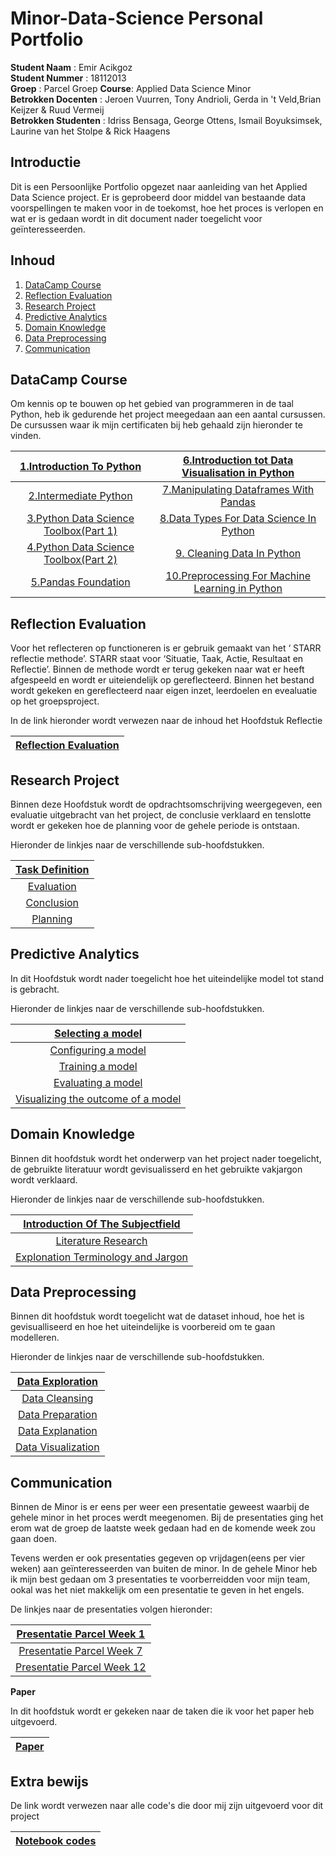 # Minor-Data-Science Personal Portfolio

**Student Naam** : Emir Acikgoz  
**Student Nummer** : 18112013  
**Groep** : Parcel Groep
**Course**: Applied Data Science Minor  
**Betrokken Docenten** : Jeroen Vuurren, Tony Andrioli, Gerda in 't Veld,Brian Keijzer & Ruud Vermeij  
**Betrokken Studenten** : Idriss Bensaga, George Ottens, Ismail Boyuksimsek, Laurine van het Stolpe & Rick Haagens

## Introductie

Dit is een Persoonlijke Portfolio opgezet naar aanleiding van het Applied Data Science project.
Er is geprobeerd door middel van bestaande data voorspellingen te maken voor in de toekomst, hoe het proces is verlopen en wat er is gedaan wordt
in dit document nader toegelicht voor geïnteresseerden.

## Inhoud
1. [DataCamp Course](#datacamp-course)
2. [Reflection Evaluation](#reflection-evaluation)
3. [Research Project](#research-project)
4. [Predictive Analytics](#predictive-analytics)
5. [Domain Knowledge](#domain-knowledge)
6. [Data Preprocessing](#data-preprocessing)
7. [Communication](#communication)

## DataCamp Course

Om kennis op te bouwen op het gebied van programmeren in de taal Python, heb ik gedurende het project meegedaan aan een aantal cursussen. De cursussen waar ik mijn certificaten bij heb gehaald zijn hieronder te vinden.


| [1.Introduction To Python](https://github.com/Emir-Acikgoz-50/Minor-Data-Science/blob/main/DataCamp%20Courses/Datacamp%201.PNG)| [6.Introduction tot Data Visualisation in Python](https://github.com/Emir-Acikgoz-50/Minor-Data-Science/blob/main/DataCamp%20Courses/Datacamp%206.PNG)| 
|:------------------------:|:------------------------:|
| [2.Intermediate Python](https://github.com/Emir-Acikgoz-50/Minor-Data-Science/blob/main/DataCamp%20Courses/Datacamp%202.PNG)| [7.Manipulating Dataframes With Pandas](https://github.com/Emir-Acikgoz-50/Minor-Data-Science/blob/main/DataCamp%20Courses/Datacamp%207.PNG)| 
| [3.Python Data Science Toolbox(Part 1)](https://github.com/Emir-Acikgoz-50/Minor-Data-Science/blob/main/DataCamp%20Courses/Datacamp%203.PNG)| [8.Data Types For Data Science In Python](https://github.com/Emir-Acikgoz-50/Minor-Data-Science/blob/main/DataCamp%20Courses/Datacamp%208.PNG)|
| [4.Python Data Science Toolbox(Part 2)](https://github.com/Emir-Acikgoz-50/Minor-Data-Science/blob/main/DataCamp%20Courses/Datacamp%204.PNG)| [9. Cleaning Data In Python](https://github.com/Emir-Acikgoz-50/Minor-Data-Science/blob/main/DataCamp%20Courses/Datacamp%209.PNG)|
| [5.Pandas Foundation](https://github.com/Emir-Acikgoz-50/Minor-Data-Science/blob/main/DataCamp%20Courses/Datacamp%205.PNG)|  [10.Preprocessing For Machine Learning in Python](https://github.com/Emir-Acikgoz-50/Minor-Data-Science/blob/main/DataCamp%20Courses/Datacamp%2010.PNG)|

## Reflection Evaluation

Voor het reflecteren op functioneren is er gebruik gemaakt van het ‘ STARR reflectie methode’.
STARR staat voor ‘Situatie, Taak, Actie, Resultaat en Reflectie’. Binnen de methode wordt er terug gekeken naar wat er heeft afgespeeld en wordt er uiteiendelijk op gereflecteerd. Binnen het bestand wordt gekeken en gereflecteerd naar eigen inzet, leerdoelen en evealuatie op het groepsproject.

In de link hieronder wordt verwezen naar de inhoud het Hoofdstuk Reflectie

| [ Reflection Evaluation](https://github.com/Emir-Acikgoz-50/Minor-Data-Science/blob/main/Reflectie%20hoofdstuk/STAR%20Reflectie.md)|
|:-------:|

## Research Project

Binnen deze Hoofdstuk wordt de opdrachtsomschrijving weergegeven, een evaluatie uitgebracht van het project, de conclusie verklaard en tenslotte wordt er gekeken hoe de planning voor de gehele periode is ontstaan.

Hieronder de linkjes naar de verschillende sub-hoofdstukken.

| [Task Definition](https://github.com/Emir-Acikgoz-50/Minor-Data-Science/blob/main/Research%20Project%20Hoofdstuk/Task%20Definition.md)|
|:------:|
| [Evaluation](https://github.com/Emir-Acikgoz-50/Minor-Data-Science/blob/main/Research%20Project%20Hoofdstuk/Evaluation.md)|
| [Conclusion](https://github.com/Emir-Acikgoz-50/Minor-Data-Science/blob/main/Research%20Project%20Hoofdstuk/Conclusion.md)|
| [Planning](https://github.com/Emir-Acikgoz-50/Minor-Data-Science/blob/main/Research%20Project%20Hoofdstuk/Planning.md)|
## Predictive Analytics

In dit Hoofdstuk wordt nader toegelicht hoe het uiteindelijke model tot stand is gebracht.

Hieronder de linkjes naar de verschillende sub-hoofdstukken.

| [Selecting a model](https://github.com/Emir-Acikgoz-50/Minor-Data-Science/blob/main/Predictive%20Analytics%20Hoofdstuk/Selecting%20a%20model.md)|
|:----:|
| [Configuring a model](https://github.com/Emir-Acikgoz-50/Minor-Data-Science/blob/main/Predictive%20Analytics%20Hoofdstuk/Configuring%20a%20model.md)|
| [Training a model](https://github.com/Emir-Acikgoz-50/Minor-Data-Science/blob/main/Predictive%20Analytics%20Hoofdstuk/Training%20a%20model.md)|
| [Evaluating a model](https://github.com/Emir-Acikgoz-50/Minor-Data-Science/blob/main/Predictive%20Analytics%20Hoofdstuk/Evaluating%20a%20model.md)|
| [Visualizing the outcome of a model](https://github.com/Emir-Acikgoz-50/Minor-Data-Science/blob/main/Predictive%20Analytics%20Hoofdstuk/Visualizing%20the%20outcome%20of%20a%20model.md)|


## Domain Knowledge

Binnen dit hoofdstuk wordt het onderwerp van het project nader toegelicht, de gebruikte literatuur wordt gevisualisserd en het gebruikte vakjargon wordt verklaard.

Hieronder de linkjes naar de verschillende sub-hoofdstukken.

| [Introduction Of The Subjectfield](https://github.com/Emir-Acikgoz-50/Minor-Data-Science/blob/main/Domain%20Knowledge%20Hoofdstuk/Introduction%20of%20the%20subjectfield.md)|
|:-------:|
| [Literature Research](https://github.com/Emir-Acikgoz-50/Minor-Data-Science/blob/main/Domain%20Knowledge%20Hoofdstuk/Literature%20Research.md)|
| [Explonation Terminology and Jargon](https://github.com/Emir-Acikgoz-50/Minor-Data-Science/blob/main/Domain%20Knowledge%20Hoofdstuk/Explonation%20Terminology%20and%20Jargon.md)|

## Data Preprocessing

Binnen dit hoofdstuk wordt toegelicht wat de dataset inhoud, hoe het is gevisualliseerd en hoe het uiteindelijke is voorbereid om te gaan modelleren.

Hieronder de linkjes naar de verschillende sub-hoofdstukken.

| [Data Exploration](https://github.com/Emir-Acikgoz-50/Minor-Data-Science/blob/main/Data%20Preprocessing%20hoofdstuk/Data%20Exploration.md)|
|:-------:|
| [Data Cleansing](https://github.com/Emir-Acikgoz-50/Minor-Data-Science/blob/main/Data%20Preprocessing%20hoofdstuk/Data%20Cleansing.md)|
| [Data Preparation](https://github.com/Emir-Acikgoz-50/Minor-Data-Science/blob/main/Data%20Preprocessing%20hoofdstuk/Data%20Preparation.md)|
| [Data Explanation](https://github.com/Emir-Acikgoz-50/Minor-Data-Science/blob/main/Data%20Preprocessing%20hoofdstuk/Data%20Explanation.md)|
| [Data Visualization](https://github.com/Emir-Acikgoz-50/Minor-Data-Science/blob/main/Data%20Preprocessing%20hoofdstuk/Data%20Visualization.md)|


## Communication

Binnen de Minor is er eens per weer een presentatie geweest waarbij de gehele minor in het proces werdt meegenomen. Bij de presentaties ging het erom wat de groep de laatste week gedaan had en de komende week zou gaan doen.

Tevens werden er ook presentaties gegeven op vrijdagen(eens per vier weken) aan geïnteresseerden van buiten de minor. In de gehele Minor heb ik mijn best gedaan om 3 presentaties te voorberreidden voor mijn team, ookal was het niet makkelijk om een presentatie te geven in het engels. 

De linkjes naar de presentaties volgen hieronder:

| [Presentatie Parcel Week 1](https://github.com/Emir-Acikgoz-50/Minor-Data-Science/blob/main/Presentaties%20Parcel/Presentatie%20week%201.pdf)|
|:------:|
| [Presentatie Parcel Week 7](https://github.com/Emir-Acikgoz-50/Minor-Data-Science/blob/main/Presentaties%20Parcel/Presentatie%20week%207.pdf)|
| [Presentatie Parcel Week 12](https://github.com/Emir-Acikgoz-50/Minor-Data-Science/blob/main/Presentaties%20Parcel/Presentatie%20week%2012.pdf)|

**Paper**

In dit hoofdstuk wordt er gekeken naar de taken die ik voor het paper heb uitgevoerd.

|[Paper](https://github.com/Emir-Acikgoz-50/Minor-Data-Science/blob/main/Presentaties%20Parcel/Taken%20Paper.md)|
|:-------:|


## Extra bewijs 

De link wordt verwezen naar alle code's die door mij zijn uitgevoerd voor dit project

|[Notebook codes](https://github.com/Emir-Acikgoz-50/Minor-Data-Science/tree/main/Notebook%20Codes)|
|:-------:|


